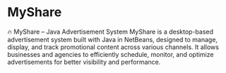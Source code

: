 # MyShare
🔥 MyShare – Java Advertisement System MyShare is a desktop-based advertisement system built with Java in NetBeans, designed to manage, display, and track promotional content across various channels. It allows businesses and agencies to efficiently schedule, monitor, and optimize advertisements for better visibility and performance.
